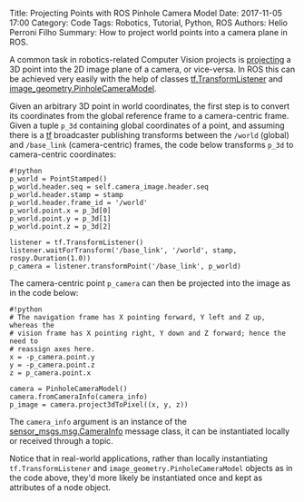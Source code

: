 Title: Projecting Points with ROS Pinhole Camera Model
Date: 2017-11-05 17:00
Category: Code
Tags: Robotics, Tutorial, Python, ROS
Authors: Helio Perroni Filho
Summary: How to project world points into a camera plane in ROS.

A common task in robotics-related Computer Vision projects is [projecting](https://jordicenzano.name/front-test/2d-3d-paradigm-overview-2011/camera-model/) a 3D point into the 2D image plane of a camera, or vice-versa. In ROS this can be achieved very easily with the help of classes [tf.TransformListener](docs.ros.org/electric/api/tf/html/python/tf_python.html) and [image_geometry.PinholeCameraModel](http://docs.ros.org/diamondback/api/image_geometry/html/c++/classimage__geometry_1_1PinholeCameraModel.html).

Given an arbitrary 3D point in world coordinates, the first step is to convert its coordinates from the global reference frame to a camera-centric frame. Given a tuple `p_3d` containing global coordinates of a point, and assuming there is a [tf](http://wiki.ros.org/tf) broadcaster publishing transforms between the `/world` (global) and `/base_link` (camera-centric) frames, the code below transforms `p_3d` to camera-centric coordinates:

    #!python
    p_world = PointStamped()
    p_world.header.seq = self.camera_image.header.seq
    p_world.header.stamp = stamp
    p_world.header.frame_id = '/world'
    p_world.point.x = p_3d[0]
    p_world.point.y = p_3d[1]
    p_world.point.z = p_3d[2]

    listener = tf.TransformListener()
    listener.waitForTransform('/base_link', '/world', stamp, rospy.Duration(1.0))
    p_camera = listener.transformPoint('/base_link', p_world)

The camera-centric point `p_camera` can then be projected into the image as in the code below:

    #!python
    # The navigation frame has X pointing forward, Y left and Z up, whereas the
    # vision frame has X pointing right, Y down and Z forward; hence the need to
    # reassign axes here.
    x = -p_camera.point.y
    y = -p_camera.point.z
    z = p_camera.point.x

    camera = PinholeCameraModel()
    camera.fromCameraInfo(camera_info)
    p_image = camera.project3dToPixel((x, y, z))

The `camera_info` argument is an instance of the [sensor_msgs.msg.CameraInfo](http://docs.ros.org/api/sensor_msgs/html/msg/CameraInfo.html) message class, it can be instantiated locally or received through a topic.

Notice that in real-world applications, rather than locally instantiating `tf.TransformListener` and `image_geometry.PinholeCameraModel` objects as in the code above, they'd more likely be instantiated once and kept as attributes of a node object.

